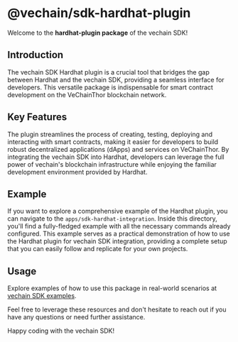 # @vechain/sdk-hardhat-plugin

Welcome to the **hardhat-plugin package** of the vechain SDK!

## Introduction

The vechain SDK Hardhat plugin is a crucial tool that bridges the gap between Hardhat and the vechain SDK, providing a seamless interface for developers. This versatile package is indispensable for smart contract development on the VeChainThor blockchain network.

## Key Features

The plugin streamlines the process of creating, testing, deploying and interacting with smart contracts, making it easier for developers to build robust decentralized applications (dApps) and services on VeChainThor. By integrating the vechain SDK into Hardhat, developers can leverage the full power of vechain's blockchain infrastructure while enjoying the familiar development environment provided by Hardhat.

## Example

If you want to explore a comprehensive example of the Hardhat plugin, you can navigate to the `apps/sdk-hardhat-integration`. Inside this directory, you'll find a fully-fledged example with all the necessary commands already configured. This example serves as a practical demonstration of how to use the Hardhat plugin for vechain SDK integration, providing a complete setup that you can easily follow and replicate for your own projects.

## Usage

Explore examples of how to use this package in real-world scenarios at [vechain SDK examples](https://github.com/vechain/vechain-sdk/tree/main/docs/examples).

Feel free to leverage these resources and don't hesitate to reach out if you have any questions or need further assistance.

Happy coding with the vechain SDK!